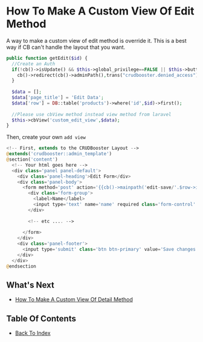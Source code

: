 # How To Make A Custom View Of Edit Method

A way to make a custom view of edit method is override it. This is a best way if CB can't handle the layout that you want.

```php
public function getEdit($id) {
  //Create an Auth
  if(!cb()->isUpdate() && $this->global_privilege==FALSE || $this->button_edit==FALSE) {    
    cb()->redirect(cb()->adminPath(),trans("crudbooster.denied_access"));
  }
  
  $data = [];
  $data['page_title'] = 'Edit Data';
  $data['row'] = DB::table('products')->where('id',$id)->first();
  
  //Please use cbView method instead view method from laravel
  $this->cbView('custom_edit_view',$data);
}
```

Then, create your own `add view`

```php
<!-- First, extends to the CRUDBooster Layout -->
@extends('crudbooster::admin_template')
@section('content')
  <!-- Your html goes here -->
  <div class='panel panel-default'>
    <div class='panel-heading'>Edit Form</div>
    <div class='panel-body'>
      <form method='post' action='{{cb()->mainpath('edit-save/'.$row->id)}}'>
        <div class='form-group'>
          <label>Name</label>
          <input type='text' name='name' required class='form-control' value='{{$row->name}}'/>
        </div>
         
        <!-- etc .... -->
        
      </form>
    </div>
    <div class='panel-footer'>
      <input type='submit' class='btn btn-primary' value='Save changes'/>
    </div>
  </div>
@endsection
```

## What's Next
- [How To Make A Custom View Of Detail Method](./how-to-custom-detail-view.md)

## Table Of Contents
- [Back To Index](./index.md)
